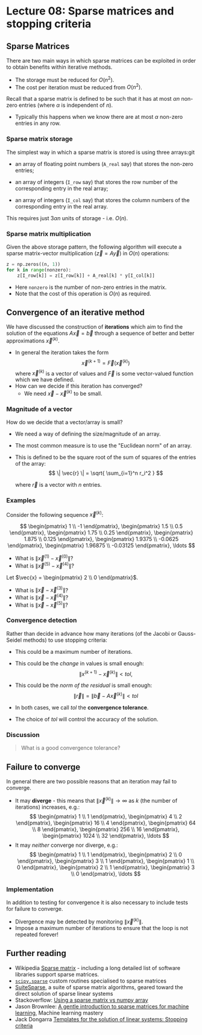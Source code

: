 # Lecture 08: Sparse matrices and stopping criteria
##  Sparse Matrices

There are two main ways in which sparse matrices can be exploited in order to obtain benefits within iterative methods.
-   The storage must be reduced for $O(n^2)$.
-   The cost per iteration must be reduced from $O(n^2)$.

Recall that a sparse matrix is defined to be such that it has at most $\alpha n$ non-zero entries (where $\alpha$ is independent of $n$).

-   Typically this happens when we know there are at most $\alpha$ non-zero entries in any row.

### Sparse matrix storage
The simplest way in which a sparse matrix is stored is using three arrays:git 
-   an array of floating point numbers (`A_real` say) that stores the non-zero entries;

-   an array of integers (`I_row` say) that stores the row number of the corresponding entry in the real array;

-   an array of integers (`I_col` say) that stores the column numbers of the corresponding entry in the real array.

This requires just $3 \alpha n$ units of storage - i.e. $O(n)$.

### Sparse matrix multiplication
Given the above storage pattern, the following algorithm will execute a sparse matrix-vector multiplication ($\vec{z} = A \vec{y}$) in $O(n)$ operations:

``` python
z = np.zeros((n, 1))
for k in range(nonzero):
    z[I_row[k]] = z[I_row[k]] + A_real[k] * y[I_col[k]]
```
-   Here `nonzero` is the number of non-zero entries in the matrix.
-   Note that the cost of this operation is $O(n)$ as required.

## Convergence of an iterative method
We have discussed the construction of **iterations** which aim to find the solution of the equations $A \vec{x} = \vec{b}$ through a sequence of better and better approximations $\vec{x}^{(k)}$.
-   In general the iteration takes the form
$$
    \vec{x}^{(k+1)} = \vec{F}(\vec{x}^{(k)})
$$
	where $\vec{x}^{(k)}$ is a vector of values and $\vec{F}$ is some vector-valued function which we have defined.
-   How can we decide if this iteration has converged?
    -   We need $\vec{x} - \vec{x}^{(k)}$ to be small.

### Magnitude of a vector
How do we decide that a vector/array is small?
-   We need a way of defining the size/magnitude of an array.
-   The most common measure is to use the "Euclidean norm" of an array.
-   This is defined to be the square root of the sum of squares of the entries of the array:
$$
    \| \vec{r} \| = \sqrt{ \sum_{i=1}^n r_i^2 }
    $$

	where $\vec{r}$ is a vector with $n$ entries.

### Examples
Consider the following sequence $\vec{x}^{(k)}$:

$$
\begin{pmatrix}
1 \\ -1
\end{pmatrix},
\begin{pmatrix}
1.5 \\ 0.5
\end{pmatrix},
\begin{pmatrix}
1.75 \\ 0.25
\end{pmatrix},
\begin{pmatrix}
1.875 \\ 0.125
\end{pmatrix},
\begin{pmatrix}
1.9375 \\ -0.0625
\end{pmatrix},
\begin{pmatrix}
1.96875 \\ -0.03125
\end{pmatrix},
\ldots
$$

-   What is $\|\vec{x}^{(1)} - \vec{x}^{(0)}\|$?
-   What is $\|\vec{x}^{(5)} - \vec{x}^{(4)}\|$?

Let $\vec{x} = \begin{pmatrix} 2 \\ 0 \end{pmatrix}$.

-   What is $\|\vec{x} - \vec{x}^{(3)}\|$?
-   What is $\|\vec{x} - \vec{x}^{(4)}\|$?
-   What is $\|\vec{x} - \vec{x}^{(5)}\|$?

### Convergence detection
Rather than decide in advance how many iterations (of the Jacobi or Gauss-Seidel methods) to use stopping criteria:
-   This could be a maximum number of iterations.
-   This could be the *change* in values is small enough:
$$
    \|x^{(k+1)} - \vec{x}^{(k)}\| < tol,
$$

-   This could be the *norm of the residual* is small enough:
$$
	\| \vec{r} \| = \| \vec{b} - A \vec{x}^{(k)} \| < tol
$$
-   In both cases, we call $tol$ the **convergence tolerance**.
-   The choice of $tol$ will control the accuracy of the solution.
### Discussion
> What is a good convergence tolerance?

## Failure to converge
In general there are two possible reasons that an iteration may fail to converge.
-   It may **diverge** - this means that $\|\vec{x}^{(k)}\| \to \infty$ as $k$ (the number of iterations) increases, e.g.:
$$
    \begin{pmatrix}
    1 \\ 1
    \end{pmatrix},
    \begin{pmatrix}
    4 \\ 2
    \end{pmatrix},
    \begin{pmatrix}
    16 \\ 4
    \end{pmatrix},
    \begin{pmatrix}
    64 \\ 8
    \end{pmatrix},
    \begin{pmatrix}
    256 \\ 16
    \end{pmatrix},
    \begin{pmatrix}
    1024 \\ 32
    \end{pmatrix},
    \ldots
$$
-   It may *neither* converge nor diverge, e.g.:
$$
    \begin{pmatrix}
    1 \\ 1
    \end{pmatrix},
    \begin{pmatrix}
    2 \\ 0
    \end{pmatrix},
    \begin{pmatrix}
    3 \\ 1
    \end{pmatrix},
    \begin{pmatrix}
    1 \\ 0
    \end{pmatrix},
    \begin{pmatrix}
    2 \\ 1
    \end{pmatrix},
    \begin{pmatrix}
    3 \\ 0
    \end{pmatrix},
    \ldots
    $$
### Implementation
In addition to testing for convergence it is also necessary to include tests for failure to converge.
-   Divergence may be detected by monitoring $\|\vec{x}^{(k)}\|$.
-   Impose a maximum number of iterations to ensure that the loop is not repeated forever!

## Further reading
- Wikipedia [Sparse matrix](https://en.wikipedia.org/wiki/Sparse_matrix) - including a long detailed list of software libraries support sparse matrices.
- [`scipy.sparse`](https://docs.scipy.org/doc/scipy/reference/sparse.html) custom routines specialised to sparse matrices
- [SuiteSparse](http://faculty.cse.tamu.edu/davis/suitesparse.html), a suite of sparse matrix algorithms, geared toward the direct solution of sparse linear systems
- Stackoverflow: [Using a sparse matrix vs numpy array](https://stackoverflow.com/questions/36969886/using-a-sparse-matrix-versus-numpy-array)
- Jason Brownlee: [A gentle introduction to sparse matrices for machine learning](https://machinelearningmastery.com/sparse-matrices-for-machine-learning/), Machine learning mastery
- Jack Dongarra [Templates for the solution of linear systems: Stopping criteria](http://www.netlib.org/linalg/html_templates/node83.html)
